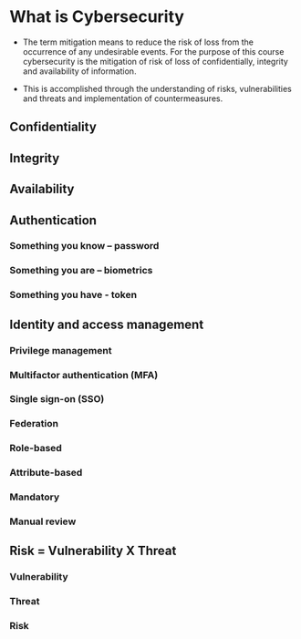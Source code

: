 # What is Cybersecurity

* The term mitigation means to reduce the risk of loss from the occurrence of any undesirable events.  For the purpose of this 
course cybersecurity is the mitigation of risk of loss of confidentially, integrity and availability of information. 

* This is accomplished through the understanding of risks, vulnerabilities and threats and implementation of countermeasures.
## Confidentiality

## Integrity

## Availability

## Authentication
### Something you know – password
### Something you are – biometrics
### Something you have - token

## Identity and access management
### Privilege management
### Multifactor authentication (MFA)
### Single sign-on (SSO)
### Federation
### Role-based
### Attribute-based
### Mandatory
### Manual review

## Risk = Vulnerability X Threat

### Vulnerability

### Threat

### Risk

